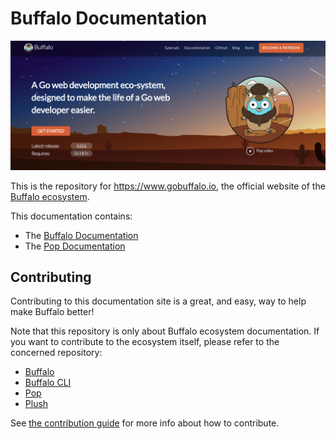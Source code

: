 # Buffalo Documentation

<p><img src="gobuffalo-io.png" alt="gobuffalo.io" width="888"></p>

This is the repository for https://www.gobuffalo.io, the official website of the [Buffalo ecosystem](https://github.com/gobuffalo).

This documentation contains:
* The [Buffalo Documentation](https://gobuffalo.io/docs/getting-started/installation)
* The [Pop Documentation](https://gobuffalo.io/docs/db/getting-started)

## Contributing

Contributing to this documentation site is a great, and easy, way to help make Buffalo better!

Note that this repository is only about Buffalo ecosystem documentation. If you want to contribute to the ecosystem itself, please refer to the concerned repository:
* [Buffalo](https://github.com/gobuffalo/buffalo)
* [Buffalo CLI](https://github.com/gobuffalo/cli)
* [Pop](https://github.com/gobuffalo/pop)
* [Plush](https://github.com/gobuffalo/plush)

See [the contribution guide](CONTRIBUTING.md) for more info about how to contribute.